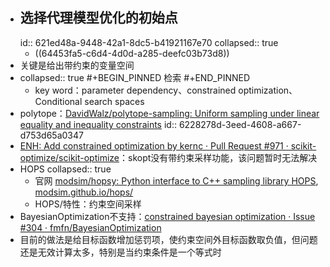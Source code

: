 - ## 选择代理模型优化的初始点
  id:: 621ed48a-9448-42a1-8dc5-b41921167e70
  collapsed:: true
	- ((64453fa5-c6d4-4d0d-a285-deefc03b73d8))
- 关键是给出带约束的变量空间
- collapsed:: true
  #+BEGIN_PINNED
  检索
  #+END_PINNED
	- key word：parameter dependency、constrained optimization、
	  Conditional search spaces
- polytope：[DavidWalz/polytope-sampling: Uniform sampling under linear equality and inequality constraints](https://github.com/DavidWalz/polytope-sampling)
  id:: 6228278d-3eed-4608-a667-d753d65a0347
- [ENH: Add constrained optimization by kernc · Pull Request #971 · scikit-optimize/scikit-optimize](https://github.com/scikit-optimize/scikit-optimize/pull/971)：skopt没有带约束采样功能，该问题暂时无法解决
- HOPS
  collapsed:: true
	- 官网 [modsim/hopsy: Python interface to C++ sampling library HOPS](https://github.com/modsim/hopsy), [modsim.github.io/hops/](https://modsim.github.io/hops/)
	- HOPS/特性：约束空间采样
- BayesianOptimization不支持：[constrained bayesian optimization · Issue #304 · fmfn/BayesianOptimization](https://github.com/fmfn/BayesianOptimization/issues/304)
- 目前的做法是给目标函数增加惩罚项，使约束空间外目标函数取负值，但问题还是无效计算太多，特别是当约束条件是一个等式时